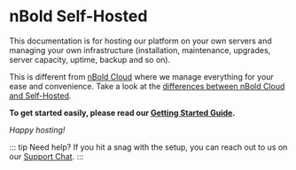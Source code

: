 # nBold Self-Hosted

This documentation is for hosting our platform on your own servers and managing your own infrastructure (installation, maintenance, upgrades, server capacity, uptime, backup and so on).

This is different from [nBold Cloud](https://nbold.co) where we manage everything for your ease and convenience. Take a look at the [differences between nBold Cloud and Self-Hosted](/hosting/references/cloud-vs-self-hostedXXX.md).

**To get started easily, please read our [Getting Started Guide](/hosting/installation/get-started.md).**

*Happy hosting!*

::: tip Need help?
If you hit a snag with the setup, you can reach out to us on our <a href="#" onclick="Intercom('show')">Support Chat</a>.
:::
